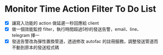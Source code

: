 # Monitor Time Action Filter To Do List
- [x] 讓寫入功能的 action 做延遲一秒回應給 client
- [x] 做一個效能監控 filter，執行時間超過5秒的發送告警，email、line、telegram 擇一
- [x] 發送告警改為彈性置換管道，透過修改 autofac 的註冊服務，調整發送管道而不動到原本的發送程式碼 
